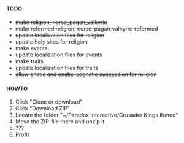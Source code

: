 #### TODO


+ ~~make religion, norse_pagan_valkyrie~~
+ ~~make reformed religion, norse_pagan_valkyrie_reformed~~
+ ~~update localization files for religion~~
+ ~~update holy sites for religion~~
+ make events
+ update localization files for events
+ make traits
+ update localization files for traits
+ ~~allow enatic and enatic-cognatic succession for religion~~

#### HOWTO
1. Click "Clone or download"
2. Click "Download ZIP"
3. Locate the folder "~/Paradox Interactive/Crusader Kings II/mod"
4. Move the ZIP-file there and unzip it
5. ???
6. Profit
